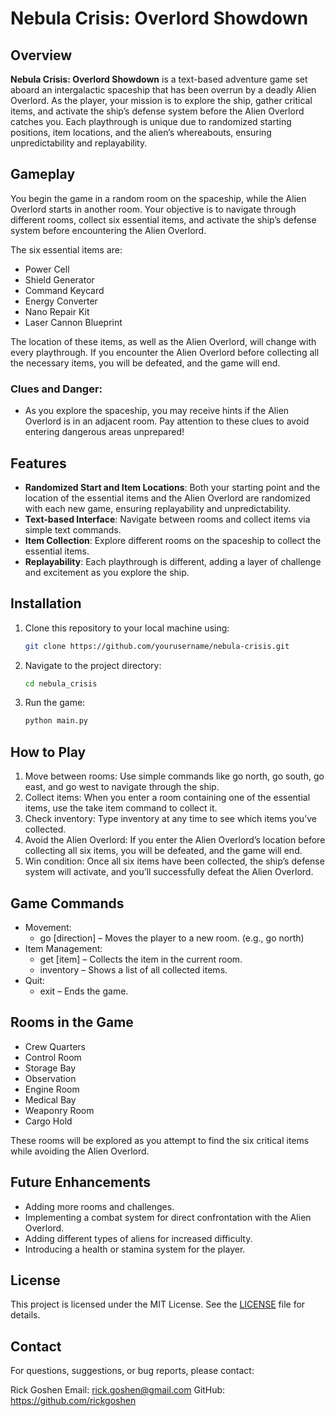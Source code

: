 # Nebula Crisis: Overlord Showdown

## Overview

**Nebula Crisis: Overlord Showdown** is a text-based adventure game set aboard an intergalactic spaceship that has been
overrun by a deadly Alien Overlord. As the player, your mission is to explore the ship, gather critical items, and
activate the ship’s defense system before the Alien Overlord catches you. Each playthrough is unique due to randomized
starting positions, item locations, and the alien’s whereabouts, ensuring unpredictability and replayability.

## Gameplay

You begin the game in a random room on the spaceship, while the Alien Overlord starts in another room. Your objective
is to navigate through different rooms, collect six essential items, and activate the ship’s defense system before
encountering the Alien Overlord.

The six essential items are:

- Power Cell
- Shield Generator
- Command Keycard
- Energy Converter
- Nano Repair Kit
- Laser Cannon Blueprint

The location of these items, as well as the Alien Overlord, will change with every playthrough. If you encounter the
Alien Overlord before collecting all the necessary items, you will be defeated, and the game will end.

### Clues and Danger:

- As you explore the spaceship, you may receive hints if the Alien Overlord is in an adjacent room. Pay attention to
  these clues to avoid entering dangerous areas unprepared!

## Features

- **Randomized Start and Item Locations**: Both your starting point and the location of the essential items and the
  Alien Overlord are randomized with each new game, ensuring replayability and unpredictability.
- **Text-based Interface**: Navigate between rooms and collect items via simple text commands.
- **Item Collection**: Explore different rooms on the spaceship to collect the essential items.
- **Replayability**: Each playthrough is different, adding a layer of challenge and excitement as you explore the ship.

## Installation

1. Clone this repository to your local machine using:
   ```bash
   git clone https://github.com/yourusername/nebula-crisis.git
   ```

2. Navigate to the project directory:
    ```bash
    cd nebula_crisis
    ```

3. Run the game:
    ```bash
    python main.py
    ```

## How to Play

1. Move between rooms: Use simple commands like go north, go south, go east, and go west to navigate through the ship.
2. Collect items: When you enter a room containing one of the essential items, use the take item command to collect
   it.
3. Check inventory: Type inventory at any time to see which items you’ve collected.
4. Avoid the Alien Overlord: If you enter the Alien Overlord’s location before collecting all six items, you will be
   defeated, and the game will end.
5. Win condition: Once all six items have been collected, the ship’s defense system will activate, and you’ll
   successfully defeat the Alien Overlord.

## Game Commands

- Movement:
    - go [direction] – Moves the player to a new room. (e.g., go north)
- Item Management:
    - get [item] – Collects the item in the current room.
    - inventory – Shows a list of all collected items.
- Quit:
    - exit – Ends the game.

## Rooms in the Game

- Crew Quarters
- Control Room
- Storage Bay
- Observation
- Engine Room
- Medical Bay
- Weaponry Room
- Cargo Hold

These rooms will be explored as you attempt to find the six critical items while avoiding the Alien Overlord.

## Future Enhancements

- Adding more rooms and challenges.
- Implementing a combat system for direct confrontation with the Alien Overlord.
- Adding different types of aliens for increased difficulty.
- Introducing a health or stamina system for the player.

## License

This project is licensed under the MIT License. See the [LICENSE](./LICENSE.md) file for details.

## Contact

For questions, suggestions, or bug reports, please contact:

Rick Goshen
Email: rick.goshen@gmail.com
GitHub: https://github.com/rickgoshen
